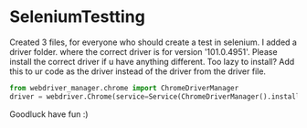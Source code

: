 # SeleniumTestting
Created 3 files, for everyone who should create a test in selenium.
I added a driver folder. where the correct driver is for version '101.0.4951'. Please install the correct driver if u have anything different.
Too lazy to install? Add this to ur code as the driver instead of the driver from the driver file.
```python
from webdriver_manager.chrome import ChromeDriverManager
driver = webdriver.Chrome(service=Service(ChromeDriverManager().install()))
```
Goodluck have fun :)